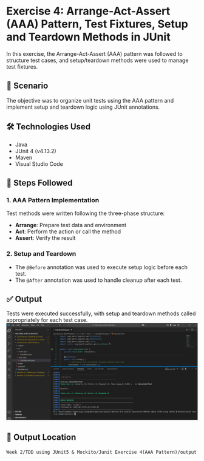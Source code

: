# Exercise 4: Arrange-Act-Assert (AAA) Pattern, Test Fixtures, Setup and Teardown Methods in JUnit

In this exercise, the Arrange-Act-Assert (AAA) pattern was followed to structure test cases, and setup/teardown methods were used to manage test fixtures.

## 📌 Scenario  
The objective was to organize unit tests using the AAA pattern and implement setup and teardown logic using JUnit annotations.

## 🛠 Technologies Used  
- Java  
- JUnit 4 (v4.13.2)  
- Maven  
- Visual Studio Code

## 🧪 Steps Followed

### 1. AAA Pattern Implementation  
Test methods were written following the three-phase structure:
- **Arrange**: Prepare test data and environment  
- **Act**: Perform the action or call the method  
- **Assert**: Verify the result

### 2. Setup and Teardown  
- The `@Before` annotation was used to execute setup logic before each test.
- The `@After` annotation was used to handle cleanup after each test.

## ✅ Output  
Tests were executed successfully, with setup and teardown methods called appropriately for each test case.
![JUnit AAA Pattern Output](https://github.com/Suhana-Samanta/Cognizant-Digital-Nurture-4.0-JavaFSE-SupersetID-6403192-/blob/main/Week%202/TDD%20using%20JUnit5%20%26%20Mockito/Junit%20Exercise%204(AAA%20Pattern)/output/output.png?raw=true)


## 📁 Output Location  
`Week 2/TDD using JUnit5 & Mockito/Junit Exercise 4(AAA Pattern)/output`


